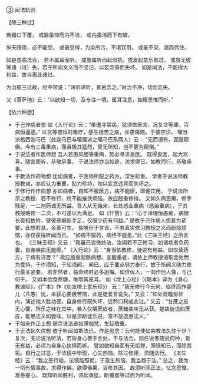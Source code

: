 ③ 闻法轨则

【除三种过】

若器口下覆，
或器虽仰而内不洁，
或内虽洁而下有罅，

纵天降雨，必不能受。
或虽受得，为染所污，不堪饮用。
或虽不染，漏而弗住。

如是虽临法会，
若不属耳而听，
或虽属听而起邪执，或发起意乐有过，
或虽无彼等诸（过）失，若于所闻文义而不坚记，以妄念等而失坏。
如是闻法，不能得大利益，故当离此诸过。

为治彼三过故，经中常说：“谛听谛听，善思念之。”对治不净，切勿忘失。

又《菩萨地》云：“以欲知一切，及专注一境，属耳注意，如理思惟而听。”

【依六种想】

- 于己作病者想
  如《入行论》云：“虽遭寻常病，犹须依医言，况复贪等罪，百病恒逼逐。”
  以贪等惑恒时难疗，感生极苦之病，长夜痛恼，于彼应识。
  噶当派格西迦马巴（此迦马巴与噶居派之噶马巴系两人）云：
  “无而谓有，固是颠倒。今有三毒重病，而且极其猛烈，曾无所知，岂不更为颠倒。”
- 于说法者作医师想
  吾人若患风胆等重病，势必寻求良医。
  既得良医，起大欢喜，随言而听，恭敬承事。
  于说法师亦当如是，访求得已，如教而行，恭敬承事。
- 于教法作药物想
  犹如病者，于医师所配之药方，深生珍重。
  学者于说法师教授教诫，亦应认为重要，励力珍持，勿以妄念违背而失坏之。
- 于修行作疗病想
  亦如病者，自知不服医方，病不能瘳，即便饮用。
  于说法所示之教授，若不修行，终不能摧伏烦恼，故应殷重修持。
  又如久病恶癞，断手残足，一二剂药诚无所益。吾人从无始来，长处惑业重病（惑染重病），于其教授略修一二次，不可遂以为满足。
  如《忏赞》云：“心于谛理恒愚痴，病根长夜相依附，譬彼恶癞断手足，仅服少药有何益。”
  是故于己作病人想甚为紧要，此想若具，余善可生。
  倘唯形于言谈，不务真实修习教授之义而断除烦恼，亦仅获得听闻而已。
  “如病不服药，病终不能愈。”此《三昧王经》之所言也。
  《三昧王经》又云：“我虽已说微妙法，汝闻若不正修习，如诸病者负药囊，自身疾病无能瘳。”
  《入行论》云：“身当依教修，徒说有何益。如仅读药方，于病有济否？”
  故应殷重起除病想。言殷重者，谓依上师教授诸取舍处而为受持，于作须知，于知须闻。
  闻已，应于要点努力奉行，故于所闻义随力修行最关紧要。
  若非然者，临命终时必多追悔。如俳优人，一向作他人像，与己何干。
  又如本欲食蔗糖，唯嚼其皮耳。
  如《增上心经》（《略本》译为《身心教诫经》，《广本》作《劝发增上意乐经》）
  云：“我无修行今云何，临终而作婴儿（凡愚）忧，未获心要极苦恼，此是徒爱言说失。”
  又云：“如处观瞻俳优内，演述他人胜功德，自身修行既失坏，徒矜口利成此过。”
  又云：“甘蔗之皮无心要，所乐之味在其中。若人仅嚼蔗皮者，蔗糖美味无从获。是故徒说如蔗皮，能思法义如尝味。以是须断徒乐说，常不放逸思法义。”
- 于如来作正士想
  随念说法者如薄伽梵，生起敬重。
- 于正法起久住想
  依于听闻如斯法已，作是思念：云何能使如来教法久住于世？
  复次，无论说法听法，若将身心置于余处，不与法合，则任说者随说何种，皆无有益，必须为自身心抉择而听。
  譬如欲知自面有无垢秽，照镜知已，而除其垢。自行之过恶，于法镜中毕现，心生热恼。除过修德，须随法行。
  《本生经》云：“我之恶行垢，法镜能照彻，于意生热恼，我当趋于法。”
  总之，我为一切有情事故，求得作佛。欲得佛果，当修其因。
  故须听闻正法，忆念思惟，发菩提心。
  既知听闻胜利，须起勇猛，断覆器等过而为听闻。
